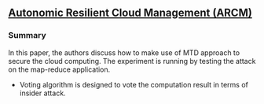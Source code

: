 ## [Autonomic Resilient Cloud Management (ARCM)](http://ieeexplore.ieee.org/xpl/articleDetails.jsp?arnumber=7024043)

### Summary
In this paper, the authors discuss how to make use of MTD approach to secure the cloud computing. The experiment is running by testing the attack on the map-reduce application.
- Voting algorithm is designed to vote the computation result in terms of insider attack.
